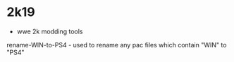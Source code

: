 # 2k19
- wwe 2k modding tools


rename-WIN-to-PS4 - used to rename any pac files which contain "WIN" to "PS4"
